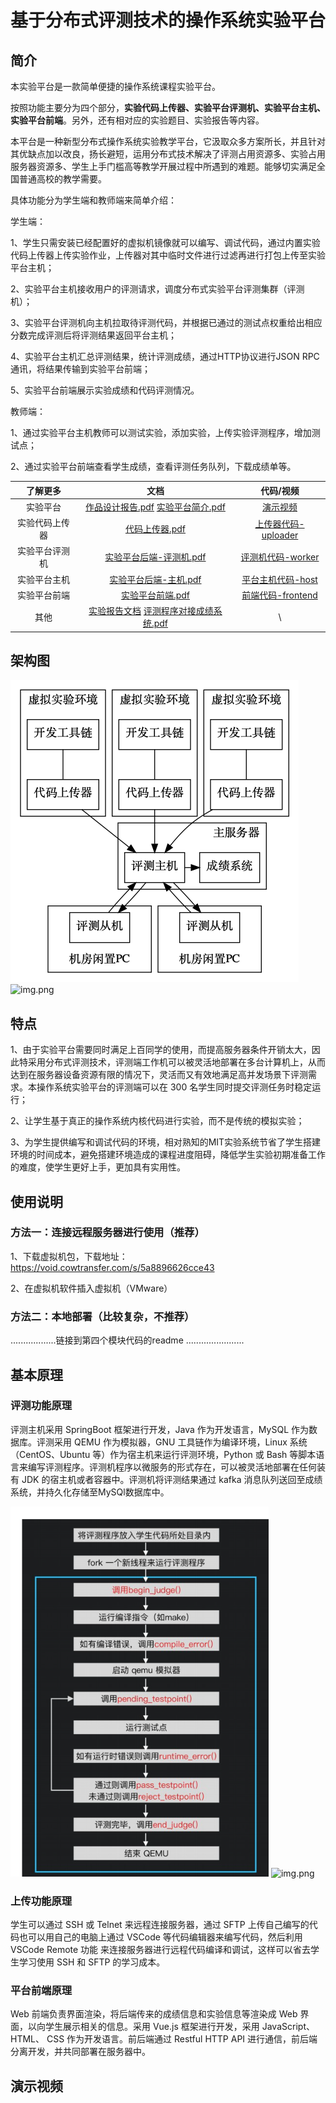 # 基于分布式评测技术的操作系统实验平台
## 简介
本实验平台是一款简单便捷的操作系统课程实验平台。

按照功能主要分为四个部分，**实验代码上传器、实验平台评测机、实验平台主机、实验平台前端**。另外，还有相对应的实验题目、实验报告等内容。

本平台是一种新型分布式操作系统实验教学平台，它汲取众多方案所长，并且针对其优缺点加以改良，扬长避短，运用分布式技术解决了评测占用资源多、实验占用服务器资源多、学生上手门槛高等教学开展过程中所遇到的难题。能够切实满足全国普通高校的教学需要。

具体功能分为学生端和教师端来简单介绍：

学生端：

1、学生只需安装已经配置好的虚拟机镜像就可以编写、调试代码，通过内置实验代码上传器上传实验作业，上传器对其中临时文件进行过滤再进行打包上传至实验平台主机；

2、实验平台主机接收用户的评测请求，调度分布式实验平台评测集群（评测机）；

3、实验平台评测机向主机拉取待评测代码，并根据已通过的测试点权重给出相应分数完成评测后将评测结果返回平台主机；

4、实验平台主机汇总评测结果，统计评测成绩，通过HTTP协议进行JSON RPC通讯，将结果传输到实验平台前端；

5、实验平台前端展示实验成绩和代码评测情况。

教师端：

1、通过实验平台主机教师可以测试实验，添加实验，上传实验评测程序，增加测试点；

2、通过实验平台前端查看学生成绩，查看评测任务队列，下载成绩单等。

| 了解更多 | 文档 | 代码/视频 |
| :----: | :----: | :----:|
| 实验平台 | [作品设计报告.pdf](./Documentation/Experimental%20Platform%20Design%20Document/%E4%BD%9C%E5%93%81%E8%AE%BE%E8%AE%A1%E6%8A%A5%E5%91%8A.pdf)    [实验平台简介.pdf](./Documentation/Experimental%20Platform%20Design%20Document/%E6%96%87%E6%A1%A3_%E5%AE%9E%E9%AA%8C%E5%B9%B3%E5%8F%B0%E7%AE%80%E4%BB%8B.pdf)| [演示视频](./Documentation/%E6%BC%94%E7%A4%BA%E8%A7%86%E9%A2%91.mp4.zip) |
| 实验代码上传器 |[代码上传器.pdf](./Documentation/Experimental%20Platform%20Design%20Document/%E4%BB%A3%E7%A0%81%E4%B8%8A%E4%BC%A0%E5%99%A8.pdf)|[上传器代码-uploader](./platform-code/uploader/)|
|实验平台评测机|[实验平台后端-评测机.pdf](./Documentation/Experimental%20Platform%20Design%20Document/%E5%AE%9E%E9%AA%8C%E5%B9%B3%E5%8F%B0%E5%90%8E%E7%AB%AF-%E8%AF%84%E6%B5%8B%E6%9C%BA.pdf)|[评测机代码-worker](./platform-code/worker/)|
| 实验平台主机 |[实验平台后端-主机.pdf](./Documentation/Experimental%20Platform%20Design%20Document/%E5%AE%9E%E9%AA%8C%E5%B9%B3%E5%8F%B0%E5%90%8E%E7%AB%AF-%E4%B8%BB%E6%9C%BA.pdf)|[平台主机代码-host](./platform-code/host/)|
| 实验平台前端 |[实验平台前端.pdf](./Documentation/Experimental%20Platform%20Design%20Document/%E5%AE%9E%E9%AA%8C%E5%B9%B3%E5%8F%B0%E5%89%8D%E7%AB%AF.pdf)|[前端代码-frontend](./platform-code/frontend/)|
|其他|[实验报告文档](./Documentation/Experimental%20topic%20guide%20book/)  [评测程序对接成绩系统.pdf](./Documentation/Experimental%20Platform%20Design%20Document/%E8%AF%84%E6%B5%8B%E7%A8%8B%E5%BA%8F%E5%AF%B9%E6%8E%A5%E6%88%90%E7%BB%A9%E7%B3%BB%E7%BB%9F%EF%BC%88%E4%B8%BB%E6%9C%BA%EF%BC%89.pdf)| \ |

## 架构图

![img.png](pics/架构图.png)
![img.png](https://github.com/....../pics/架构图.png)

## 特点
1、由于实验平台需要同时满足上百同学的使用，而提高服务器条件开销太大，因此特采用分布式评测技术，评测端工作机可以被灵活地部署在多台计算机上，从而达到在服务器设备资源有限的情况下，灵活而又有效地满足高并发场景下评测需求。本操作系统实验平台的评测端可以在 300 名学生同时提交评测任务时稳定运行；

2、让学生基于真正的操作系统内核代码进行实验，而不是传统的模拟实验；

3、为学生提供编写和调试代码的环境，相对熟知的MIT实验系统节省了学生搭建环境的时间成本，避免搭建环境造成的课程进度阻碍，降低学生实验初期准备工作的难度，使学生更好上手，更加具有实用性。

## 使用说明
### 方法一：连接远程服务器进行使用（推荐）

1、下载虚拟机包，下载地址：https://void.cowtransfer.com/s/5a8896626cce43

2、在虚拟机软件插入虚拟机（VMware）

### 方法二：本地部署（比较复杂，不推荐）
..................链接到第四个模块代码的readme .......................

## 基本原理

### 评测功能原理
评测主机采用 SpringBoot 框架进行开发，Java 作为开发语言，MySQL 作为数据库。评测采用 QEMU 作为模拟器，GNU 工具链作为编译环境，Linux 系统（CentOS、Ubuntu 等）作为宿主机来运行评测环境，Python 或 Bash 等脚本语言来编写评测程序。评测机程序以微服务的形式存在，可以被灵活地部署在任何装有 JDK 的宿主机或者容器中。评测机将评测结果通过 kafka 消息队列送回至成绩系统，并持久化存储至MySQl数据库中。

![img.png](pics/2流程图.png)
![img.png](https://github.com/....../pics/2流程图.png)
### 上传功能原理
学生可以通过 SSH 或 Telnet 来远程连接服务器，通过 SFTP 上传自己编写的代码也可以用自己的电脑上通过 VSCode 等代码编辑器来编写代码，然后利用 VSCode Remote 功能 来连接服务器进行远程代码编译和调试，这样可以省去学生学习使用 SSH 和 SFTP 的学习成本。

### 平台前端原理
Web 前端负责界面渲染，将后端传来的成绩信息和实验信息等渲染成 Web 界面，以向学生展示相关的信息。采用 Vue.js 框架进行开发，采用 JavaScript、 HTML、 CSS 作为开发语言。前后端通过 Restful HTTP API 进行通信，前后端分离开发，并共同部署在服务器中。

## 演示视频
